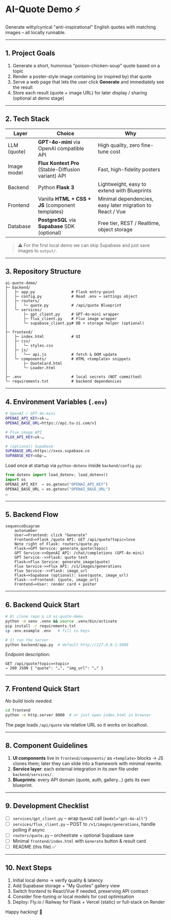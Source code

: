 # AI-Quote Demo  :zap:

Generate witty/cynical "anti-inspirational" English quotes with matching images – all locally runnable.

---

## 1. Project Goals
1. Generate a short, humorous "poison-chicken-soup" quote based on a topic
2. Render a poster-style image containing (or inspired by) that quote
3. Serve a web page that lets the user click **Generate** and immediately see the result
4. Store each result (quote + image URL) for later display / sharing (optional at demo stage)

---

## 2. Tech Stack
| Layer          | Choice                                                    | Why |
|----------------|-----------------------------------------------------------|-----|
| LLM (quote)    | **GPT-4o-mini** via OpenAI compatible API                | High quality, zero fine-tune cost |
| Image model    | **Flux Kontext Pro** (Stable-Diffusion variant) API      | Fast, high-fidelity posters |
| Backend        | Python **Flask 3**                                       | Lightweight, easy to extend with Blueprints |
| Frontend       | Vanilla **HTML + CSS + JS** (component templates)        | Minimal dependencies, easy later migration to React / Vue |
| Database       | **PostgreSQL** via **Supabase** SDK (optional)           | Free tier, REST / Realtime, object storage |

> ⚠ For the first local demo we can skip Supabase and just save images to `output/`.

---

## 3. Repository Structure
```
ai-quote-demo/
├─ backend/
│   ├─ app.py                # Flask entry-point
│   ├─ config.py             # Read .env → settings object
│   ├─ routers/
│   │   └─ quote.py          # /api/quote Blueprint
│   └─ services/
│       ├─ gpt_client.py     # GPT-4o-mini wrapper
│       ├─ flux_client.py    # Flux image wrapper
│       └─ supabase_client.py# DB + storage helper (optional)
│
├─ frontend/
│   ├─ index.html            # UI
│   ├─ css/
│   │   └─ styles.css
│   ├─ js/
│   │   └── api.js           # fetch & DOM update
│   └─ components/           # HTML <template> snippets
│       ├─ QuoteCard.html
│       └─ Loader.html
│
├─ .env                      # local secrets (NOT committed)
└─ requirements.txt          # backend dependencies
```

---

## 4. Environment Variables (`.env`)
```bash
# OpenAI / GPT-4o-mini
OPENAI_API_KEY=sk-…
OPENAI_BASE_URL=https://api.tu-zi.com/v1

# Flux image API
FLUX_API_KEY=sk-…

# (optional) Supabase
SUPABASE_URL=https://xxxx.supabase.co
SUPABASE_KEY=sbp-…
```

Load once at startup via `python-dotenv` inside `backend/config.py`:
```python
from dotenv import load_dotenv; load_dotenv()
import os
OPENAI_API_KEY  = os.getenv("OPENAI_API_KEY")
OPENAI_BASE_URL = os.getenv("OPENAI_BASE_URL")
…
```

---

## 5. Backend Flow
```mermaid
sequenceDiagram
    autonumber
    User→>Frontend: click "Generate"
    Frontend→>Flask /quote API: GET /api/quote?topic=love
    Note right of Flask: routers/quote.py
    Flask→>GPT Service: generate_quote(topic)
    GPT Service->>OpenAI API: /chat/completions (GPT-4o-mini)
    GPT Service-->>Flask: quote text
    Flask→>Flux Service: generate_image(quote)
    Flux Service->>Flux API: /v1/images/generations
    Flux Service-->>Flask: image_url
    Flask→>Supabase (optional): save(quote, image_url)
    Flask-->>Frontend: {quote, image_url}
    Frontend→>User: render card + poster
```

---

## 6. Backend Quick Start
```bash
# 0) clone repo & cd ai-quote-demo
python -m venv .venv && source .venv/bin/activate
pip install -r requirements.txt
cp .env.example .env   # fill in keys

# 1) run the server
python backend/app.py  # default http://127.0.0.1:5000
```

Endpoint description:
```
GET /api/quote?topic=<topic>
→ 200 JSON { "quote": "…", "img_url": "…" }
```

---

## 7. Frontend Quick Start
_No build tools needed._
```bash
cd frontend
python -m http.server 8000  # or just open index.html in browser
```
The page loads `/api/quote` via relative URL so it works on localhost.

---

## 8. Component Guidelines
1. **UI components** live in `frontend/components/` as `<template>` blocks → JS clones them; later they can slide into a framework with minimal rewrite.
2. **Service layer**: each external integration in its own file under `backend/services/`.
3. **Blueprints**: every API domain (quote, auth, gallery…) gets its own blueprint.

---

## 9. Development Checklist
- [ ] `services/gpt_client.py` – wrap `OpenAI` call (`model="gpt-4o-all"`)
- [ ] `services/flux_client.py` – POST to `/v1/images/generations`, handle polling if async
- [ ] `routers/quote.py` – orchestrate + optional Supabase save
- [ ] Minimal `frontend/index.html` with `Generate` button & result card
- [ ] README (this file) ✅

---

## 10. Next Steps
1. Initial local demo → verify quality & latency
2. Add Supabase storage + "My Quotes" gallery view
3. Switch frontend to React/Vue if needed, preserving API contract
4. Consider fine-tuning or local models for cost optimisation
5. Deploy: Fly.io / Railway for Flask + Vercel (static) or full-stack on Render

Happy hacking! :rocket: 